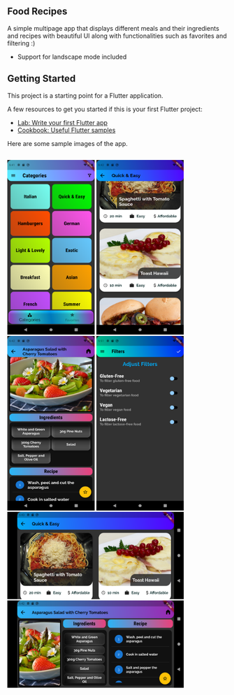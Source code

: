 ## Food Recipes

A simple multipage app that displays different meals and their ingredients and recipes with beautiful UI along with functionalities such as favorites and filtering :)

- Support for landscape mode included

## Getting Started

This project is a starting point for a Flutter application.

A few resources to get you started if this is your first Flutter project:

- [Lab: Write your first Flutter app](https://flutter.dev/docs/get-started/codelab)
- [Cookbook: Useful Flutter samples](https://flutter.dev/docs/cookbook)

Here are some sample images of the app.
##
<img src= 'https://github.com/ShadowMasterAJ/Food_Recipes/blob/master/lib/assets/images/HomeScreen_Portrait.png' width="200" height="400" /> <img src= 'https://github.com/ShadowMasterAJ/Food_Recipes/blob/master/lib/assets/images/Meals_Portrait.png' width="200" height="400" /> <img src= 'https://github.com/ShadowMasterAJ/Food_Recipes/blob/master/lib/assets/images/Recipe_Portrait.png' width="200" height="400" /> <img src= 'https://github.com/ShadowMasterAJ/Food_Recipes/blob/master/lib/assets/images/FilterScreen_Portrait.png' width="200" height="400" /> 
<img src= 'https://github.com/ShadowMasterAJ/Food_Recipes/blob/master/lib/assets/images/Meals_Landscape.png' width="404" height="200" /> <img src= 'https://github.com/ShadowMasterAJ/Food_Recipes/blob/master/lib/assets/images/Recipe_Landscape.png' width="404" height="200" />
##
